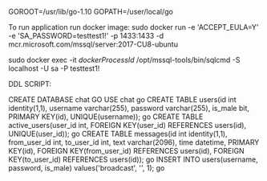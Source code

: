 GOROOT=/usr/lib/go-1.10
GOPATH=/user/local/go

To run application run docker image:
sudo docker run -e 'ACCEPT_EULA=Y' -e 'SA_PASSWORD=testtest1!' -p 1433:1433 -d mcr.microsoft.com/mssql/server:2017-CU8-ubuntu

sudo docker exec -it _dockerProcessId_ /opt/mssql-tools/bin/sqlcmd -S localhost -U sa -P testtest1!

DDL SCRIPT:

CREATE DATABASE chat
GO
USE chat
go
CREATE TABLE users(id int identity(1,1), username varchar(255), password varchar(255), is_male bit, PRIMARY KEY(id), UNIQUE(username));
go
CREATE TABLE active_users(user_id int, FOREIGN KEY(user_id) REFERENCES users(id), UNIQUE(user_id));
go
CREATE TABLE messages(id int identity(1,1), from_user_id int, to_user_id int, text varchar(2096), time datetime, PRIMARY KEY(id), FOREIGN KEY(from_user_id) REFERENCES users(id), FOREIGN KEY(to_user_id) REFERENCES users(id));
go
INSERT INTO users(username, password, is_male) values('broadcast', '', 1);
go